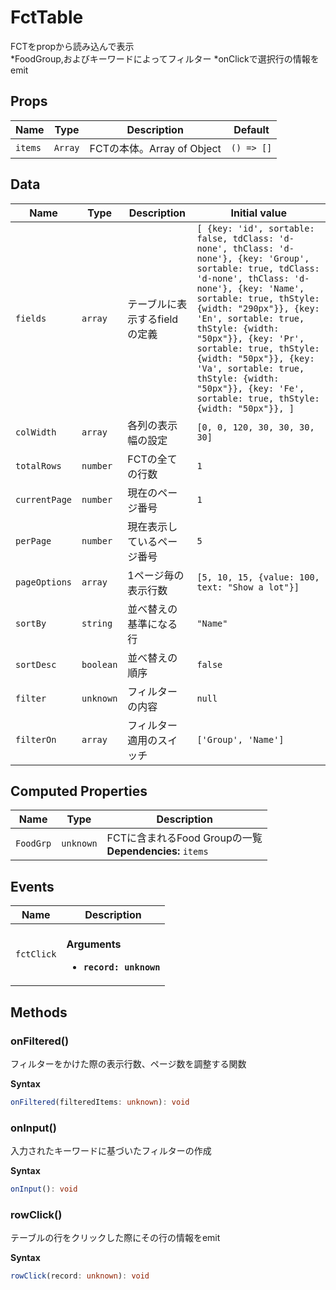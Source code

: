 # FctTable

FCTをpropから読み込んで表示\
*FoodGroup,およびキーワードによってフィルター
*onClickで選択行の情報をemit

## Props

| Name    | Type    | Description            | Default    |
| ------- | ------- | ---------------------- | ---------- |
| `items` | `Array` | FCTの本体。Array of Object | `() => []` |

## Data

| Name          | Type      | Description       | Initial value                                                                                                                                                                                                                                                                                                                                                                                                                         |
| ------------- | --------- | ----------------- | ------------------------------------------------------------------------------------------------------------------------------------------------------------------------------------------------------------------------------------------------------------------------------------------------------------------------------------------------------------------------------------------------------------------------------------- |
| `fields`      | `array`   | テーブルに表示するfieldの定義 | `[ {key: 'id', sortable: false, tdClass: 'd-none', thClass: 'd-none'}, {key: 'Group', sortable: true, tdClass: 'd-none', thClass: 'd-none'}, {key: 'Name', sortable: true, thStyle: {width: "290px"}}, {key: 'En', sortable: true, thStyle: {width: "50px"}}, {key: 'Pr', sortable: true, thStyle: {width: "50px"}}, {key: 'Va', sortable: true, thStyle: {width: "50px"}}, {key: 'Fe', sortable: true, thStyle: {width: "50px"}}, ]` |
| `colWidth`    | `array`   | 各列の表示幅の設定         | `[0, 0, 120, 30, 30, 30, 30]`                                                                                                                                                                                                                                                                                                                                                                                                         |
| `totalRows`   | `number`  | FCTの全ての行数         | `1`                                                                                                                                                                                                                                                                                                                                                                                                                                   |
| `currentPage` | `number`  | 現在のページ番号          | `1`                                                                                                                                                                                                                                                                                                                                                                                                                                   |
| `perPage`     | `number`  | 現在表示しているページ番号     | `5`                                                                                                                                                                                                                                                                                                                                                                                                                                   |
| `pageOptions` | `array`   | 1ページ毎の表示行数        | `[5, 10, 15, {value: 100, text: "Show a lot"}]`                                                                                                                                                                                                                                                                                                                                                                                       |
| `sortBy`      | `string`  | 並べ替えの基準になる行       | `"Name"`                                                                                                                                                                                                                                                                                                                                                                                                                              |
| `sortDesc`    | `boolean` | 並べ替えの順序           | `false`                                                                                                                                                                                                                                                                                                                                                                                                                               |
| `filter`      | `unknown` | フィルターの内容          | `null`                                                                                                                                                                                                                                                                                                                                                                                                                                |
| `filterOn`    | `array`   | フィルター適用のスイッチ      | `['Group', 'Name']`                                                                                                                                                                                                                                                                                                                                                                                                                   |

## Computed Properties

| Name      | Type      | Description                                         |
| --------- | --------- | --------------------------------------------------- |
| `FoodGrp` | `unknown` | FCTに含まれるFood Groupの一覧<br/>**Dependencies:** `items` |

## Events

| Name       | Description                                                    |
| ---------- | -------------------------------------------------------------- |
| `fctClick` | <br/>**Arguments**<br/><ul><li>**`record: unknown`**</li></ul> |

## Methods

### onFiltered()

フィルターをかけた際の表示行数、ページ数を調整する関数

**Syntax**

```typescript
onFiltered(filteredItems: unknown): void
```

### onInput()

入力されたキーワードに基づいたフィルターの作成

**Syntax**

```typescript
onInput(): void
```

### rowClick()

テーブルの行をクリックした際にその行の情報をemit

**Syntax**

```typescript
rowClick(record: unknown): void
```

